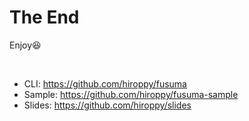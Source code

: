 <!-- background: end -->

# The End

Enjoy😆

<br />

- CLI: https://github.com/hiroppy/fusuma
- Sample: https://github.com/hiroppy/fusuma-sample
- Slides: https://github.com/hiroppy/slides
